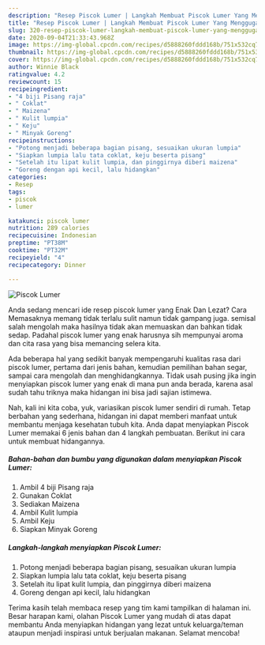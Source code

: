 ```yaml
---
description: "Resep Piscok Lumer | Langkah Membuat Piscok Lumer Yang Menggugah Selera"
title: "Resep Piscok Lumer | Langkah Membuat Piscok Lumer Yang Menggugah Selera"
slug: 320-resep-piscok-lumer-langkah-membuat-piscok-lumer-yang-menggugah-selera
date: 2020-09-04T21:33:43.968Z
image: https://img-global.cpcdn.com/recipes/d5888260fddd168b/751x532cq70/piscok-lumer-foto-resep-utama.jpg
thumbnail: https://img-global.cpcdn.com/recipes/d5888260fddd168b/751x532cq70/piscok-lumer-foto-resep-utama.jpg
cover: https://img-global.cpcdn.com/recipes/d5888260fddd168b/751x532cq70/piscok-lumer-foto-resep-utama.jpg
author: Winnie Black
ratingvalue: 4.2
reviewcount: 15
recipeingredient:
- "4 biji Pisang raja"
- " Coklat"
- " Maizena"
- " Kulit lumpia"
- " Keju"
- " Minyak Goreng"
recipeinstructions:
- "Potong menjadi beberapa bagian pisang, sesuaikan ukuran lumpia"
- "Siapkan lumpia lalu tata coklat, keju beserta pisang"
- "Setelah itu lipat kulit lumpia, dan pinggirnya diberi maizena"
- "Goreng dengan api kecil, lalu hidangkan"
categories:
- Resep
tags:
- piscok
- lumer

katakunci: piscok lumer 
nutrition: 289 calories
recipecuisine: Indonesian
preptime: "PT38M"
cooktime: "PT32M"
recipeyield: "4"
recipecategory: Dinner

---
```



![Piscok Lumer](https://img-global.cpcdn.com/recipes/d5888260fddd168b/751x532cq70/piscok-lumer-foto-resep-utama.jpg)

Anda sedang mencari ide resep piscok lumer yang Enak Dan Lezat? Cara Memasaknya memang tidak terlalu sulit namun tidak gampang juga. semisal salah mengolah maka hasilnya tidak akan memuaskan dan bahkan tidak sedap. Padahal piscok lumer yang enak harusnya sih mempunyai aroma dan cita rasa yang bisa memancing selera kita.

Ada beberapa hal yang sedikit banyak mempengaruhi kualitas rasa dari piscok lumer, pertama dari jenis bahan, kemudian pemilihan bahan segar, sampai cara mengolah dan menghidangkannya. Tidak usah pusing jika ingin menyiapkan piscok lumer yang enak di mana pun anda berada, karena asal sudah tahu triknya maka hidangan ini bisa jadi sajian istimewa.




Nah, kali ini kita coba, yuk, variasikan piscok lumer sendiri di rumah. Tetap berbahan yang sederhana, hidangan ini dapat memberi manfaat untuk membantu menjaga kesehatan tubuh kita. Anda dapat menyiapkan Piscok Lumer memakai 6 jenis bahan dan 4 langkah pembuatan. Berikut ini cara untuk membuat hidangannya.

<!--inarticleads1-->

##### Bahan-bahan dan bumbu yang digunakan dalam menyiapkan Piscok Lumer:

1. Ambil 4 biji Pisang raja
1. Gunakan  Coklat
1. Sediakan  Maizena
1. Ambil  Kulit lumpia
1. Ambil  Keju
1. Siapkan  Minyak Goreng




<!--inarticleads2-->

##### Langkah-langkah menyiapkan Piscok Lumer:

1. Potong menjadi beberapa bagian pisang, sesuaikan ukuran lumpia
1. Siapkan lumpia lalu tata coklat, keju beserta pisang
1. Setelah itu lipat kulit lumpia, dan pinggirnya diberi maizena
1. Goreng dengan api kecil, lalu hidangkan




Terima kasih telah membaca resep yang tim kami tampilkan di halaman ini. Besar harapan kami, olahan Piscok Lumer yang mudah di atas dapat membantu Anda menyiapkan hidangan yang lezat untuk keluarga/teman ataupun menjadi inspirasi untuk berjualan makanan. Selamat mencoba!

